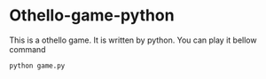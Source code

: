 # Othello-game-python
This is a othello game. It is written by python. 
You can play it bellow command 
```
python game.py 
```
